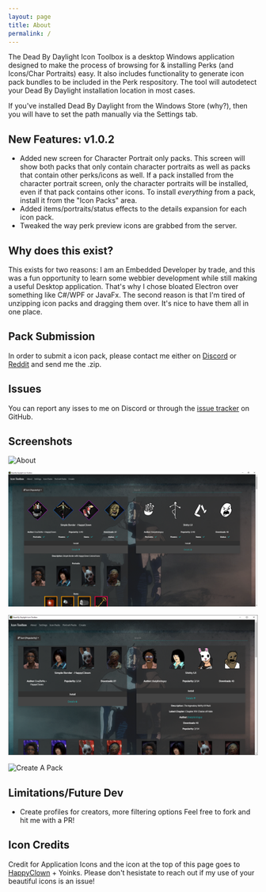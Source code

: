```yaml
---
layout: page
title: About
permalink: /
---
```

The Dead By Daylight Icon Toolbox is a desktop Windows application designed to make the process of browsing for & installing Perks (and Icons/Char Portraits) easy. It also includes functionality to generate icon pack bundles to be included in the Perk respository. The tool will autodetect your Dead By Daylight installation location in most cases.

If you've installed Dead By Daylight from the Windows Store (why?), then you will have to set the path manually via the Settings tab.

## New Features: v1.0.2
* Added new screen for Character Portrait only packs. This screen will show both packs that only contain character portraits as well as packs that contain other perks/icons as well. If a pack installed from the character portrait screen, only the character portraits will be installed, even if that pack contains other icons. To install _everything_ from a pack, install it from the "Icon Packs" area. 
* Added items/portraits/status effects to the details expansion for each icon pack. 
* Tweaked the way perk preview icons are grabbed from the server.

## Why does this exist?
This exists for two reasons: I am an Embedded Developer by trade, and this was a fun opportunity to learn some webbier development while still making a useful Desktop application. That's why I chose bloated Electron over something like C#/WPF or JavaFx. The second reason is that I'm tired of unzipping icon packs and dragging them over. It's nice to have them all in one place.

## Pack Submission
In order to submit a icon pack, please contact me either on [Discord](https://discordapp.com/invite/3WexstV) or [Reddit](https://reddit.com/message/compose?to=elpantalla&subject=My+Icon+Pack) and send me the .zip. 

## Issues
You can report any isses to me on Discord or through the [issue tracker](https://github.com/nrcrast/DbdPerkTool/issues) on GitHub. 

## Screenshots
![About](images/about.png)

![Perk Browser](images/screenshot_icons.png)

![Portrait Browser](images/screenshot_portraits.png)

![Create A Pack](images/create.png)

## Limitations/Future Dev
* Create profiles for creators, more filtering options
Feel free to fork and hit me with a PR!

## Icon Credits
Credit for Application Icons and the icon at the top of this page goes to [HappyClown](https://steamcommunity.com/groups/HappyClownsColoredIcons) + Yoinks. Please don't hesistate to reach out if my use of your beautiful icons is an issue!
